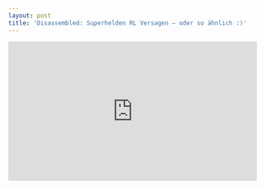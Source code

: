 ```yaml
---
layout: post
title: 'Disassembled: Superhelden RL Versagen – oder so ähnlich :)'
---
```


<div class="elastic-video"><iframe src="http://player.vimeo.com/video/41930613" width="500" height="281" frameborder="0" webkitAllowFullScreen mozallowfullscreen allowFullScreen></iframe> </div>
